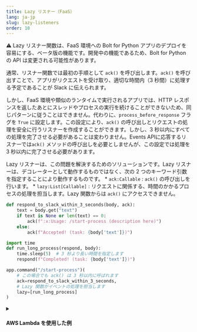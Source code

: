 ```yaml
---
title: Lazy リスナー（FaaS）
lang: ja-jp
slug: lazy-listeners
order: 10
---
```


<div class="section-content">
⚠️ Lazy リスナー関数は、FaaS 環境への Bolt for Python アプリのデプロイを容易にする、ベータ版の機能です。開発中の機能であるため、Bolt for Python の API は変更される可能性があります。

通常、リスナー関数では最初の手順として `ack()` を呼び出します。`ack()` を呼び出すことで、アプリがリクエストを受け取り、適切な時間内（3 秒間）に処理する予定であることが Slack に伝えられます。

しかし、FaaS 環境や類似のランタイムで実行されるアプリでは、HTTP レスポンスを返したあとにスレッドやプロセスの実行を続けることができないため、同じパターンに従うことはできません。代わりに、`process_before_response` フラグを `True` に設定します。この設定により、`ack()` の呼び出しとリクエストの処理を安全に行うリスナーを作成することができます。しかし、3 秒以内にすべての処理を完了させる必要があることは変わりません。Events APIに応答するリスナーでは`ack()` メソッドの呼び出しを必要としませんが、この設定では処理を 3 秒以内に完了させる必要があります。

Lazy リスナーは、この問題を解決するためのソリューションです。Lazy リスナーは、デコレーターとして動作するものではなく、次の 2 つのキーワード引数を指定することにより動作するものです。 * `ack:Callable` : `ack()` の呼び出しを行います。 * `lazy:List[Callable]` : リクエストに関係する、時間のかかるプロセスの処理を担当します。Lazy 関数からは `ack()` にアクセスできません。
</div>

```python
def respond_to_slack_within_3_seconds(body, ack):
    text = body.get("text")
    if text is None or len(text) == 0:
        ack(f":x:Usage: /start-process (description here)")
    else:
        ack(f"Accepted! (task: {body['text']})")

import time
def run_long_process(respond, body):
    time.sleep(5)  # 3 秒より長い時間を指定します
    respond(f"Completed! (task: {body['text']})")

app.command("/start-process")(
    # この場合でも ack() は 3 秒以内に呼ばれます
    ack=respond_to_slack_within_3_seconds,
    # Lazy 関数がイベントの処理を担当します
    lazy=[run_long_process]
)
```

<details class="secondary-wrapper">
<summary class="section-head" markdown="0">
<h4 class="section-head">AWS Lambda を使用した例</h4>
</summary>

<div class="secondary-content" markdown="0">
このサンプルは、[AWS Lambda](https://aws.amazon.com/lambda/) にコードをデプロイします。[`examples` フォルダ](https://github.com/slackapi/bolt-python/tree/main/examples/aws_lambda)にはほかにもサンプルが用意されています。

```bash
pip install slack_bolt
# ソースコードを main.py として保存します
# config.yaml を設定してハンドラーを `handler: main.handler` で参照できるようにします

# https://pypi.org/project/python-lambda/
pip install python-lambda

# config.yml を適切に設定します
# lazy リスナーの実行には lambda:InvokeFunction と lambda:GetFunction が必要です
export SLACK_SIGNING_SECRET=***
export SLACK_BOT_TOKEN=xoxb-***
echo 'slack_bolt' > requirements.txt
lambda deploy --config-file config.yaml --requirements requirements.txt
```
</div>

```python
from slack_bolt import App
from slack_bolt.adapter.aws_lambda import SlackRequestHandler

# FaaS で実行するときは process_before_response を True にする必要があります
app = App(process_before_response=True)

def respond_to_slack_within_3_seconds(body, ack):
    text = body.get("text")
    if text is None or len(text) == 0:
        ack(":x: Usage: /start-process (description here)")
    else:
        ack(f"Accepted! (task: {body['text']})")

import time
def run_long_process(respond, body):
    time.sleep(5)  # 3 秒より長い時間を指定します
    respond(f"Completed! (task: {body['text']})")

app.command("/start-process")(
    ack=respond_to_slack_within_3_seconds,  # `ack()` の呼び出しを担当します
    lazy=[run_long_process]  # `ack()` の呼び出しはできません。複数の関数を持たせることができます。
)

def handler(event, context):
    slack_handler = SlackRequestHandler(app=app)
    return slack_handler.handle(event, context)
```

このサンプルアプリを実行するには、以下の IAM 権限が必要になります。

```json
{
    "Version": "2012-10-17",
    "Statement": [
        {
            "Sid": "VisualEditor0",
            "Effect": "Allow",
            "Action": [
                "lambda:InvokeFunction",
                "lambda:GetFunction"
            ],
            "Resource": "*"
        }
    ]
}
```
</details>
